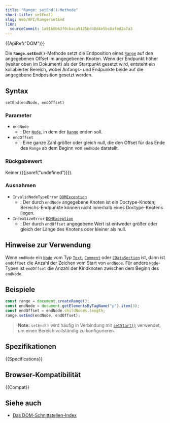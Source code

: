 ```yaml
---
title: "Range: setEnd()-Methode"
short-title: setEnd()
slug: Web/API/Range/setEnd
l10n:
  sourceCommit: 1a91b0b63f0cbaca9125bd48d4e5bc8afed2a7a3
---
```


{{ApiRef("DOM")}}

Die **`Range.setEnd()`**-Methode setzt die Endposition eines [`Range`](/de/docs/Web/API/Range) auf den angegebenen Offset im angegebenen Knoten. Wenn der Endpunkt höher (weiter oben im Dokument) als der Startpunkt gesetzt wird, entsteht ein kollabierter Bereich, wobei Anfangs- und Endpunkte beide auf die angegebene Endposition gesetzt werden.

## Syntax

```js-nolint
setEnd(endNode, endOffset)
```

### Parameter

- `endNode`
  - : Der [`Node`](/de/docs/Web/API/Node), in dem der [`Range`](/de/docs/Web/API/Range) enden soll.
- `endOffset`
  - : Eine ganze Zahl größer oder gleich null, die den Offset für das Ende des `Range` ab dem Beginn von `endNode` darstellt.

### Rückgabewert

Keiner ({{jsxref("undefined")}}).

### Ausnahmen

- `InvalidNodeTypeError` [`DOMException`](/de/docs/Web/API/DOMException)
  - : Der durch `endNode` angegebene Knoten ist ein Doctype-Knoten; Bereichs-Endpunkte können nicht innerhalb eines Doctype-Knotens liegen.
- `IndexSizeError` [`DOMException`](/de/docs/Web/API/DOMException)
  - : Der durch `endOffset` angegebene Wert ist entweder größer oder gleich der Länge des Knotens oder kleiner als null.

## Hinweise zur Verwendung

Wenn `endNode` ein [`Node`](/de/docs/Web/API/Node) vom Typ [`Text`](/de/docs/Web/API/Text), [`Comment`](/de/docs/Web/API/Comment) oder [`CDataSection`](/de/docs/Web/API/CDataSection) ist, dann ist `endOffset` die Anzahl der Zeichen vom Start von `endNode`. Für andere [`Node`](/de/docs/Web/API/Node)-Typen ist `endOffset` die Anzahl der Kindknoten zwischen dem Beginn des `endNode`.

## Beispiele

```js
const range = document.createRange();
const endNode = document.getElementsByTagName("p").item(3);
const endOffset = endNode.childNodes.length;
range.setEnd(endNode, endOffset);
```

> **Note:** `setEnd()` wird häufig in Verbindung mit [`setStart()`](/de/docs/Web/API/Range/setStart) verwendet, um einen Bereich vollständig zu konfigurieren.

## Spezifikationen

{{Specifications}}

## Browser-Kompatibilität

{{Compat}}

## Siehe auch

- [Das DOM-Schnittstellen-Index](/de/docs/Web/API/Document_Object_Model)
